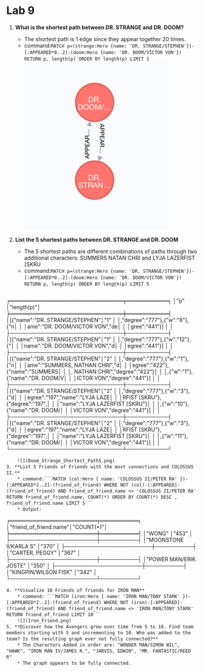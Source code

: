 # Lab 9

1. __What is the shortest path between DR. STRANGE and DR. DOOM?__
	* The shortest path is 1 edge since they appear together 20 times.
	* command:```MATCH p=(strange:Hero {name: 'DR. STRANGE/STEPHEN'})-[:APPEARED*0..2]-(doom:Hero {name: 'DR. DOOM/VICTOR VON'}) RETURN p, length(p) ORDER BY length(p) LIMIT 1```
	![](Doom_Strange_Shortest_Path1.png) 

2. **List the 5 shortest paths between DR. STRANGE and DR. DOOM**
	* The 5 shortest paths are different combinations of paths through two additional characters: SUMMERS NATAN CHRI and LYJA LAZERFIST [SKRU
	* command:```MATCH p=(strange:Hero {name: 'DR. STRANGE/STEPHEN'})-[:APPEARED*0..2]-(doom:Hero {name: 'DR. DOOM/VICTOR VON'}) RETURN p, length(p) ORDER BY length(p) LIMIT 5```
	```
╒══════════════════════════════╤═══════════╕
│"p"                           │"length(p)"│
╞══════════════════════════════╪═══════════╡
│[{"name":"DR. STRANGE/STEPHEN"│"1"        │
│,"degree":"777"},{"w":"8"},{"n│           │
│ame":"DR. DOOM/VICTOR VON","de│           │
│gree":"441"}]                 │           │
├──────────────────────────────┼───────────┤
│[{"name":"DR. STRANGE/STEPHEN"│"1"        │
│,"degree":"777"},{"w":"12"},{"│           │
│name":"DR. DOOM/VICTOR VON","d│           │
│egree":"441"}]                │           │
├──────────────────────────────┼───────────┤
│[{"name":"DR. STRANGE/STEPHEN"│"2"        │
│,"degree":"777"},{"w":"1"},{"n│           │
│ame":"SUMMERS, NATHAN CHRI","d│           │
│egree":"422"},{"name":"SUMMERS│           │
│, NATHAN CHRI","degree":"422"}│           │
│,{"w":"1"},{"name":"DR. DOOM/V│           │
│ICTOR VON","degree":"441"}]   │           │
├──────────────────────────────┼───────────┤
│[{"name":"DR. STRANGE/STEPHEN"│"2"        │
│,"degree":"777"},{"w":"3"},{"d│           │
│egree":"197","name":"LYJA LAZE│           │
│RFIST [SKRU"},{"degree":"197",│           │
│"name":"LYJA LAZERFIST [SKRU"}│           │
│,{"w":"10"},{"name":"DR. DOOM/│           │
│VICTOR VON","degree":"441"}]  │           │
├──────────────────────────────┼───────────┤
│[{"name":"DR. STRANGE/STEPHEN"│"2"        │
│,"degree":"777"},{"w":"3"},{"d│           │
│egree":"197","name":"LYJA LAZE│           │
│RFIST [SKRU"},{"degree":"197",│           │
│"name":"LYJA LAZERFIST [SKRU"}│           │
│,{"w":"11"},{"name":"DR. DOOM/│           │
│VICTOR VON","degree":"441"}]  │           │
└──────────────────────────────┴───────────┘
```
	![](Doom_Strange_Shortest_Path5.png)
3. **List 5 Friends of Friends with the most connections and COLOSSUS II.**
	* command:```MATCH (col:Hero { name: 'COLOSSUS II/PETER RA' })-[:APPEARED*2..2]-(friend_of_friend) WHERE NOT (col)-[:APPEARED]-(friend_of_friend) AND friend_of_friend.name <> 'COLOSSUS II/PETER RA' RETURN friend_of_friend.name, COUNT(*) ORDER BY COUNT(*) DESC , friend_of_friend.name LIMIT 5```
	* Output:
```
╒═══════════════════════╤══════════╕
│"friend_of_friend.name"│"COUNT(*)"│
╞═══════════════════════╪══════════╡
│"WONG"                 │"453"     │
├───────────────────────┼──────────┤
│"MOONSTONE II/KARLA S" │"370"     │
├───────────────────────┼──────────┤
│"CARTER, PEGGY"        │"367"     │
├───────────────────────┼──────────┤
│"POWER MAN/ERIK JOSTE" │"350"     │
├───────────────────────┼──────────┤
│"KINGPIN/WILSON FISK"  │"342"     │
└───────────────────────┴──────────┘
```
4. **Visualize 10 Friends of friends for IRON MAN**
	* command: ```MATCH (iron:Hero { name: 'IRON MAN/TONY STARK' })-[:APPEARED*2..2]-(friend_of_friend) WHERE NOT (iron)-[:APPEARED]-(friend_of_friend) AND friend_of_friend.name <> 'IRON MAN/TONY STARK' RETURN friend_of_friend LIMIT 10```
	![](Iron_Friend.png)
5. **Discover how the Avengers grew over time from 5 to 10. Find team members starting with 5 and incrementing to 10. Who was added to the team? Is the resulting graph ever not fully connected?**
	* The Characters Added in order are: "WONDER MAN/SIMON WIL", "HAWK", "IRON MAN IV/JAMES R.", "JARVIS, EDWIN", "MR. FANTASTIC/REED R"
	* The graph appears to be fully connected.




